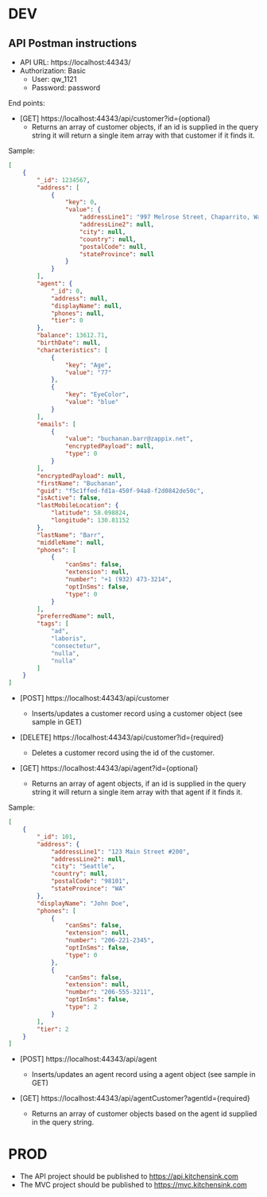 # DEV
## API Postman instructions
- API URL: https://localhost:44343/
- Authorization: Basic
  - User: qw_1121
  - Password: password

End points:
- [GET] https://localhost:44343/api/customer?id={optional}
  - Returns an array of customer objects, if an id is supplied in the query string it will return a single item array with that customer if it finds it.

Sample:
```json 
[
    {
        "_id": 1234567,
        "address": [
            {
                "key": 0,
                "value": {
                    "addressLine1": "997 Melrose Street, Chaparrito, Washington, 1367",
                    "addressLine2": null,
                    "city": null,
                    "country": null,
                    "postalCode": null,
                    "stateProvince": null
                }
            }
        ],
        "agent": {
            "_id": 0,
            "address": null,
            "displayName": null,
            "phones": null,
            "tier": 0
        },
        "balance": 13612.71,
        "birthDate": null,
        "characteristics": [
            {
                "key": "Age",
                "value": "77"
            },
            {
                "key": "EyeColor",
                "value": "blue"
            }
        ],
        "emails": [
            {
                "value": "buchanan.barr@zappix.net",
                "encryptedPayload": null,
                "type": 0
            }
        ],
        "encryptedPayload": null,
        "firstName": "Buchanan",
        "guid": "f5c1ffed-fd1a-450f-94a8-f2d0842de50c",
        "isActive": false,
        "lastMobileLocation": {
            "latitude": 58.098824,
            "longitude": 130.81152
        },
        "lastName": "Barr",
        "middleName": null,
        "phones": [
            {
                "canSms": false,
                "extension": null,
                "number": "+1 (932) 473-3214",
                "optInSms": false,
                "type": 0
            }
        ],
        "preferredName": null,
        "tags": [
            "ad",
            "laboris",
            "consectetur",
            "nulla",
            "nulla"
        ]
    }
]
```
- [POST] https://localhost:44343/api/customer
  - Inserts/updates a customer record using a customer object (see sample in GET)
- [DELETE] https://localhost:44343/api/customer?id={required}
  - Deletes a customer record using the id of the customer.

- [GET] https://localhost:44343/api/agent?id={optional}
  - Returns an array of agent objects, if an id is supplied in the query string it will return a single item array with that agent if it finds it.

Sample:
```json
[
    {
        "_id": 101,
        "address": {
            "addressLine1": "123 Main Street #200",
            "addressLine2": null,
            "city": "Seattle",
            "country": null,
            "postalCode": "98101",
            "stateProvince": "WA"
        },
        "displayName": "John Doe",
        "phones": [
            {
                "canSms": false,
                "extension": null,
                "number": "206-221-2345",
                "optInSms": false,
                "type": 0
            },
            {
                "canSms": false,
                "extension": null,
                "number": "206-555-3211",
                "optInSms": false,
                "type": 2
            }
        ],
        "tier": 2
    }
]
```
- [POST] https://localhost:44343/api/agent
  - Inserts/updates an agent record using a agent object (see sample in GET)

- [GET] https://localhost:44343/api/agentCustomer?agentId={required}
  - Returns an array of customer objects based on the agent id supplied in the query string.

# PROD
- The API project should be published to https://api.kitchensink.com
- The MVC project should be published to https://mvc.kitchensink.com